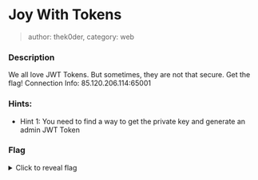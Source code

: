 # Joy With Tokens 
> author: thek0der, category: web
### Description
We all love JWT Tokens. But sometimes, they are not that secure. Get the flag!
Connection Info: 85.120.206.114:65001

### Hints:
- Hint 1: You need to find a way to get the private key and generate an admin JWT Token

### Flag
<details>
    <summary>Click to reveal flag</summary>
    HCamp{858162db5c73a5c4eca36009e43b1afac9abb20390e9ce74065b59c02ba14b57}
</details>
